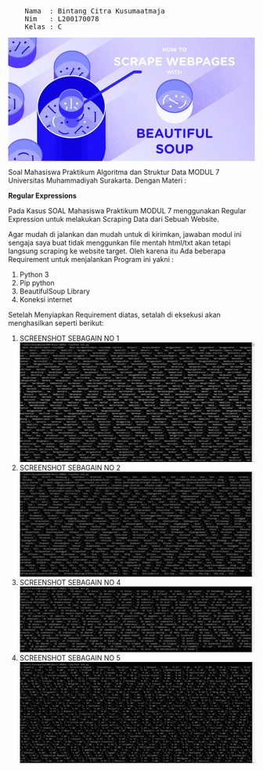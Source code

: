 <pre>
	Nama  : Bintang Citra Kusumaatmaja
	Nim   : L200170078
	Kelas : C
</pre>
<p align="center"><img src="SCREENSHOT/cover.png" alt="" align="center"></p>
<p>
	Soal Mahasiswa Praktikum Algoritma dan Struktur Data MODUL 7 Universitas Muhammadiyah Surakarta. Dengan Materi :
</p>
<b>Regular Expressions</b>
<p>
	Pada Kasus SOAL Mahasiswa Praktikum MODUL 7 menggunakan Regular Expression untuk
	melakukan Scraping Data dari Sebuah Website.
</p>
<p>Agar mudah di jalankan dan mudah untuk di kirimkan, jawaban modul ini sengaja saya buat tidak menggunkan file mentah html/txt akan tetapi langsung scraping ke website target. Oleh karena itu Ada beberapa Requirement untuk menjalankan Program ini yakni :</p>
<ol>
	<li>Python 3</li>
	<li>Pip python</li>
	<li>BeautifulSoup Library</li>
	<li>Koneksi internet</li>
</ol>
<p>Setelah Menyiapkan Requirement diatas,  setalah di eksekusi akan menghasilkan seperti berikut:</p>
<ol>
	<li>SCREENSHOT SEBAGAIN NO 1</li>
	<img src="SCREENSHOT/no1.PNG" alt="">
	<li>SCREENSHOT SEBAGAIN NO 2</li>
	<img src="SCREENSHOT/no2.PNG" alt="">
	<li>SCREENSHOT SEBAGAIN NO 4</li>
	<img src="SCREENSHOT/no3.PNG" alt="">
	<li>SCREENSHOT SEBAGAIN NO 5</li>
	<img src="SCREENSHOT/no4.PNG" alt="">
</ol>
